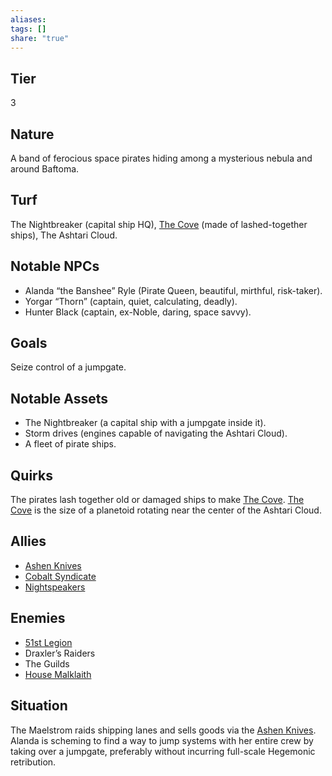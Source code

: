 ```yaml
---
aliases: 
tags: []
share: "true"
---
```

## Tier
3

## Nature
A band of ferocious space pirates hiding among a mysterious nebula and around Baftoma.

## Turf
The Nightbreaker (capital ship HQ), [The Cove](./The%20Cove.md) (made of lashed-together ships), The Ashtari Cloud.

## Notable NPCs
- Alanda “the Banshee” Ryle (Pirate Queen, beautiful, mirthful, risk-taker).
- Yorgar “Thorn” (captain, quiet, calculating, deadly).
- Hunter Black (captain, ex-Noble, daring, space savvy).

## Goals
Seize control of a jumpgate.

## Notable Assets
- The Nightbreaker (a capital ship with a jumpgate inside it).
- Storm drives (engines capable of navigating the Ashtari Cloud).
- A fleet of pirate ships.

## Quirks
The pirates lash together old or damaged ships to make [The Cove](./The%20Cove.md). [The Cove](./The%20Cove.md) is the size of a planetoid rotating near the center of the Ashtari Cloud.

## Allies
- [Ashen Knives](./Ashen%20Knives.md)
- [Cobalt Syndicate](./Cobalt%20Syndicate.md)
- [Nightspeakers](./Nightspeakers.md)

## Enemies
- [51st Legion](./51st%20Legion.md)
- Draxler’s Raiders
- The Guilds
- [House Malklaith](./House%20Malklaith.md)

## Situation
The Maelstrom raids shipping lanes and sells goods via the [Ashen Knives](./Ashen%20Knives.md). Alanda is scheming to find a way to jump systems with her entire crew by taking over a jumpgate, preferably without incurring full-scale Hegemonic retribution.
